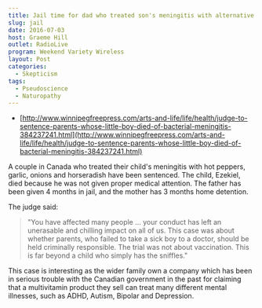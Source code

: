 ```yaml
---
title: Jail time for dad who treated son's meningitis with alternative treatments
slug: jail
date: 2016-07-03
host: Graeme Hill
outlet: RadioLive
program: Weekend Variety Wireless
layout: Post
categories:
  - Skepticism
tags:
  - Pseudoscience
  - Naturopathy
---
```


- [http://www.winnipegfreepress.com/arts-and-life/life/health/judge-to-sentence-parents-whose-little-boy-died-of-bacterial-meningitis-384237241.html](http://www.winnipegfreepress.com/arts-and-life/life/health/judge-to-sentence-parents-whose-little-boy-died-of-bacterial-meningitis-384237241.html)

A couple in Canada who treated their child's meningitis with hot peppers, garlic, onions and horseradish have been sentenced. The child, Ezekiel, died because he was not given proper medical attention. The father has been given 4 months in jail, and the mother has 3 months home detention.

The judge said:

> "You have affected many people ... your conduct has left an unerasable and chilling impact on all of us. This case was about whether parents, who failed to take a sick boy to a doctor, should be held criminally responsible. The trial was not about vaccination. This is far beyond a child who simply has the sniffles."

This case is interesting as the wider family own a company which has been in serious trouble with the Canadian government in the past for claiming that a multivitamin product they sell can treat many different mental illnesses, such as ADHD, Autism, Bipolar and Depression.
